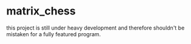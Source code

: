 # matrix_chess
this project is still under heavy development and therefore shouldn't be mistaken for a fully featured program.
